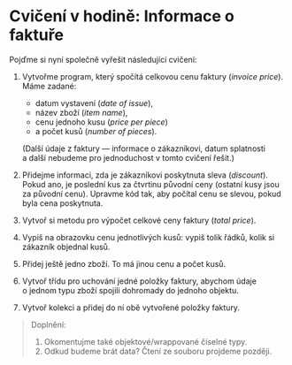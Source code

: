 # Cvičení v hodině: Informace o faktuře

Pojďme si nyní společně vyřešit následující cvičení:

1. Vytvořme program, který spočítá celkovou cenu faktury (_invoice price_). Máme zadané:
    - datum vystavení (_date of issue_), 
    - název zboží (_item name_), 
    - cenu jednoho kusu (_price per piece_) 
    - a&nbsp;počet kusů (_number of pieces_). 
    
    (Další údaje z&nbsp;faktury &mdash; informace o&nbsp;zákazníkovi, datum splatnosti a&nbsp;další nebudeme pro jednoduchost v&nbsp;tomto cvičení řešit.)
2. Přidejme informaci, zda je zákazníkovi poskytnuta sleva (_discount_). Pokud ano, je poslední kus za čtvrtinu původní ceny (ostatní kusy jsou za původní cenu). Upravme kód tak, aby počítal cenu se slevou, pokud byla cena poskytnuta.
3. Vytvoř si metodu pro výpočet celkové ceny faktury (_total price_).
4. Vypiš na obrazovku cenu jednotlivých kusů: vypiš tolik řádků, kolik si zákazník objednal kusů.
5. Přidej ještě jedno zboží. To má jinou cenu a počet kusů.
6. Vytvoř třídu pro uchování jedné položky faktury, abychom údaje o&nbsp;jednom typu zboží spojili dohromady do jednoho objektu.
7. Vytvoř kolekci a&nbsp;přidej do ní obě vytvořené položky faktury.

> Doplnění: 
> 
> 1. Okomentujme také objektové/wrappované číselné typy.
> 2. Odkud budeme brát data? Čtení ze souboru projdeme později.